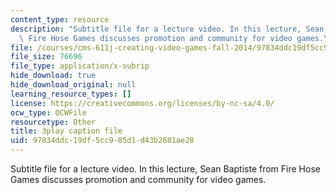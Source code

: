 ```yaml
---
content_type: resource
description: "Subtitle file for a lecture video. In this lecture, Sean Baptiste from\
  \ Fire Hose Games discusses promotion and community for video games.\t\t\t\t"
file: /courses/cms-611j-creating-video-games-fall-2014/97834ddc19df5cc985d1d43b2681ae28_zaabQDKK8WY.vtt
file_size: 76696
file_type: application/x-subrip
hide_download: true
hide_download_original: null
learning_resource_types: []
license: https://creativecommons.org/licenses/by-nc-sa/4.0/
ocw_type: OCWFile
resourcetype: Other
title: 3play caption file
uid: 97834ddc-19df-5cc9-85d1-d43b2681ae28
---
```

Subtitle file for a lecture video. In this lecture, Sean Baptiste from Fire Hose Games discusses promotion and community for video games.				